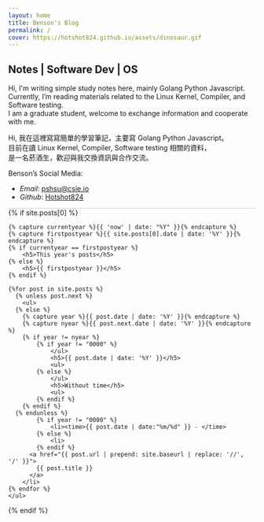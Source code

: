 ```yaml
---
layout: home
title: Benson's Blog
permalink: /
cover: https://hotshot824.github.io/assets/dinosaur.gif
---
```


## Notes |  Software Dev | OS 

Hi, I'm writing simple study notes here, mainly Golang Python Javascript.  
Currently, I’m reading materials related to the Linux Kernel, Compiler, and Software testing.  
I am a graduate student, welcome to exchange information and cooperate with me.

Hi, 我在這裡寫寫簡單的學習筆記，主要寫 Golang Python Javascript。  
目前在讀 Linux Kernel, Compiler, Software testing 相關的資料，  
是一名菸酒生，歡迎與我交換資訊與合作交流。

Benson’s Social Media:
- _Email_: pshsu@csie.io
- _Github_: [Hotshot824](https://github.com/Hotshot824)

<div style="border-top: 1px solid #ccc;"></div>

<section>
  {% if site.posts[0] %}

    {% capture currentyear %}{{ 'now' | date: "%Y" }}{% endcapture %}
    {% capture firstpostyear %}{{ site.posts[0].date | date: '%Y' }}{% endcapture %}
    {% if currentyear == firstpostyear %}
        <h5>This year's posts</h5>
    {% else %}  
        <h5>{{ firstpostyear }}</h5>
    {% endif %}

    {%for post in site.posts %}
      {% unless post.next %}
        <ul>
      {% else %}
        {% capture year %}{{ post.date | date: '%Y' }}{% endcapture %}
        {% capture nyear %}{{ post.next.date | date: '%Y' }}{% endcapture %}
        {% if year != nyear %}
            {% if year != "0000" %}
                </ul>
                <h5>{{ post.date | date: '%Y' }}</h5>
                <ul>
            {% else %}  
                </ul>
                <h5>Without time</h5>
                <ul>
            {% endif %}
        {% endif %}
      {% endunless %}
            {% if year != "0000" %}
                <li><time>{{ post.date | date:"%m/%d" }} - </time>
            {% else %}  
                <li>
            {% endif %}
          <a href="{{ post.url | prepend: site.baseurl | replace: '//', '/' }}">
            {{ post.title }}
          </a>
        </li>
    {% endfor %}
    </ul>

  {% endif %}
</section>